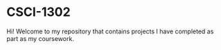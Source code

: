 # CSCI-1302

Hi! Welcome to my repository that contains projects I have completed as part as my coursework.


